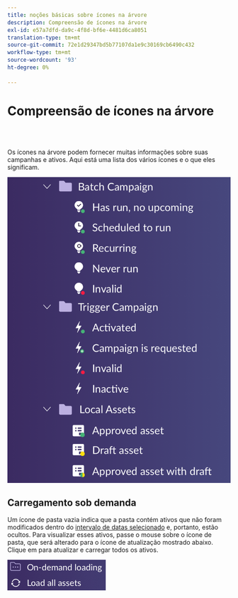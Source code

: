 ```yaml
---
title: noções básicas sobre ícones na árvore
description: Compreensão de ícones na árvore
exl-id: e57a7dfd-da9c-4f8d-bf6e-4481d6ca8051
translation-type: tm+mt
source-git-commit: 72e1d29347bd5b77107da1e9c30169cb6490c432
workflow-type: tm+mt
source-wordcount: '93'
ht-degree: 0%

---
```


# Compreensão de ícones na árvore

<br> 

Os ícones na árvore podem fornecer muitas informações sobre suas campanhas e ativos. Aqui está uma lista dos vários ícones e o que eles significam.

![Imagem Um](/help/sky/assets/tree/understanding-icons-in-the-tree/understanding-icons-in-the-tree-1.png)

## Carregamento sob demanda

Um ícone de pasta vazia indica que a pasta contém ativos que não foram modificados dentro do [intervalo de datas selecionado](/help/sky/configuring-the-tree.md) e, portanto, estão ocultos. Para visualizar esses ativos, passe o mouse sobre o ícone de pasta, que será alterado para o ícone de atualização mostrado abaixo. Clique em para atualizar e carregar todos os ativos.

![Imagem dois](/help/sky/assets/tree/understanding-icons-in-the-tree/understanding-icons-in-the-tree-2.png)
